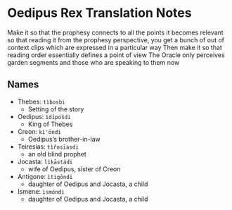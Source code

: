# Oedipus Rex Translation Notes
Make it so that the prophesy connects to all the points it becomes relevant so that reading it from the prophesy perspective, you get a bunch of out of context clips which are expressed in a particular way
Then make it so that reading order essentially defines a point of view
The Oracle only perceives garden segments and those who are speaking to them now

## Names
- Thebes: `tìbosbi`
	- Setting of the story
- Oedipus: `ìdīpóšdi`
	- King of Thebes
- Creon: `kì'ōndi`
	- Oedipus’s brother-in-law
- Teiresias: `tìřosīasdi`
	- an old blind prophet
- Jocasta: `lìkāstádi`
	- wife of Oedipus, sister of Creon
- Antigone: `ìtigōndi`
	- daughter of Oedipus and Jocasta, a child
- Ismene: `ìsmóndi`
	- daughter of Oedipus and Jocasta, a child

